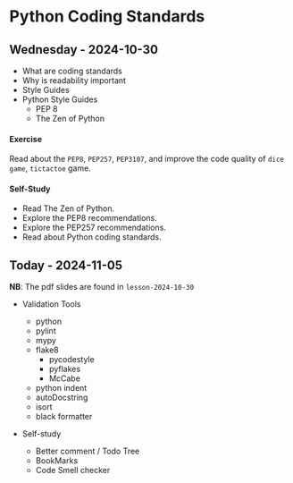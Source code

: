 # Python Coding Standards

## Wednesday - 2024-10-30
- What are coding standards
- Why is readability important
- Style Guides
- Python Style Guides
    - PEP 8
    - The Zen of Python

#### Exercise
Read about the `PEP8`, `PEP257`, `PEP3107`, and improve the code quality of `dice game`, `tictactoe` game.

#### Self-Study
- Read The Zen of Python.
- Explore the PEP8 recommendations.
- Explore the PEP257 recommendations.
- Read about Python coding standards.

## Today - 2024-11-05
**NB**: The pdf slides are found in `lesson-2024-10-30`

- Validation Tools
    - python
    - pylint
    - mypy
    - flake8
        - pycodestyle
        - pyflakes
        - McCabe
    - python indent
    - autoDocstring
    - isort
    - black formatter

- Self-study
    - Better comment / Todo Tree
    - BookMarks
    - Code Smell checker